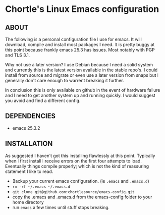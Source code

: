 # Chortle's Linux Emacs configuration

## ABOUT

The following is a personal configuration file I use for emacs. It will download, compile and install most packages I need. It is pretty buggy at this point because frankly emacs 25.3 has issues. Most notably with PGP and TLS 3.1.

Why not use a later version? I use Debian because I need a solid system and currently this is the latest version available in the stable repo's. I could install from source and migrate or even use a later version from snaps but I generally don't care enough to warrent breaking it further.

In conclusion this is only available on github in the event of hardware failure and I need to get another system up and running quickly. I would suggest you avoid and find a different config.

## DEPENDENCIES

* emacs 25.3.2

## INSTALLATION

As suggested I haven't got this installing flawlessly at this point. Typically when I first install I receive errors on the first four attempts to load. Eventually things compile properly; which is not the kind of reassuring statement I like to read.

* Backup your current emacs configuration. (ie `.emacs` and `.emacs.d`)
* `rm -rf ~/.emacs ~/.emacs.d`
* `git clone git@github.com:chortlesource/emacs-config.git`
* copy the .emacs and .emacs.d from the emacs-config folder to your home directory
* run `emacs` a few times until stuff stops breaking.
